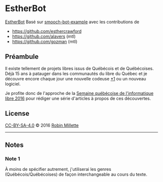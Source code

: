 # EstherBot
[EstherBot][]
Basé sur [smooch-bot-example] avec les contributions de
* https://github.com/esthercrawford
* https://github.com/alavers (mtl)
* https://github.com/gozman (mtl)

## Préambule
Il existe tellement de projets libres issus de Québécois et de Québécoises.
Déjà 15 ans à patauger dans les communautés du libre du Québec et
je découvre encore chaque jour une nouvelle codeuse [*1][] ou un nouveau logiciel.

Je profite donc de l'approche de la
[Semaine québécoise de l'informatique libre 2016][SQIL] pour rédiger
une série d'articles à propos de ces découvertes.

## License
[CC-BY-SA-4.0][] © 2016 [Robin Millette][]

------

## Notes
### Note 1
À moins de spécifier autrement, j'utiliserai les genres (Québécois/Québécoises)
de façon interchangeable au cours du texte.

[*1]: #note-1
[SQIL]: <http://2016.sqil.info/>
[CC-BY-SA-4.0]: cc-by-sa.md
[Robin Millette]: <http://robin.millette.info/>
[EstherBot]: <https://github.com/esthercrawford/EstherBot>
[smooch-bot-example]: <https://github.com/alavers/smooch-bot-example>
